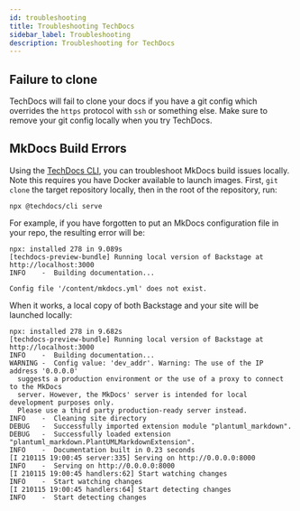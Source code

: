 ```yaml
---
id: troubleshooting
title: Troubleshooting TechDocs
sidebar_label: Troubleshooting
description: Troubleshooting for TechDocs
---
```


## Failure to clone

TechDocs will fail to clone your docs if you have a git config which overrides
the `https` protocol with `ssh` or something else. Make sure to remove your git
config locally when you try TechDocs.

## MkDocs Build Errors

Using the [TechDocs CLI](https://github.com/backstage/techdocs-cli), you can
troubleshoot MkDocs build issues locally. Note this requires you have Docker
available to launch images. First, `git clone` the target repository locally,
then in the root of the repository, run:

```
npx @techdocs/cli serve
```

For example, if you have forgotten to put an MkDocs configuration file in your
repo, the resulting error will be:

```
npx: installed 278 in 9.089s
[techdocs-preview-bundle] Running local version of Backstage at http://localhost:3000
INFO    -  Building documentation...

Config file '/content/mkdocs.yml' does not exist.
```

When it works, a local copy of both Backstage and your site will be launched
locally:

```
npx: installed 278 in 9.682s
[techdocs-preview-bundle] Running local version of Backstage at http://localhost:3000
INFO    -  Building documentation...
WARNING -  Config value: 'dev_addr'. Warning: The use of the IP address '0.0.0.0'
  suggests a production environment or the use of a proxy to connect to the MkDocs
  server. However, the MkDocs' server is intended for local development purposes only.
  Please use a third party production-ready server instead.
INFO    -  Cleaning site directory
DEBUG   -  Successfully imported extension module "plantuml_markdown".
DEBUG   -  Successfully loaded extension "plantuml_markdown.PlantUMLMarkdownExtension".
INFO    -  Documentation built in 0.23 seconds
[I 210115 19:00:45 server:335] Serving on http://0.0.0.0:8000
INFO    -  Serving on http://0.0.0.0:8000
[I 210115 19:00:45 handlers:62] Start watching changes
INFO    -  Start watching changes
[I 210115 19:00:45 handlers:64] Start detecting changes
INFO    -  Start detecting changes
```

